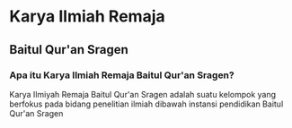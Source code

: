 # Karya Ilmiah Remaja
## Baitul Qur'an Sragen
### Apa itu Karya Ilmiah Remaja Baitul Qur'an Sragen?
Karya Ilmiyah Remaja Baitul Qur'an Sragen adalah suatu kelompok yang berfokus pada bidang penelitian ilmiah dibawah instansi pendidikan Baitul Qur'an Sragen
